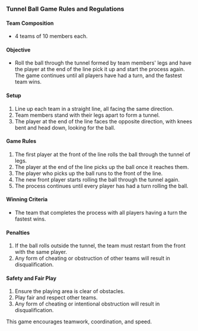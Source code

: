 ### Tunnel Ball Game Rules and Regulations

#### Team Composition
- 4 teams of 10 members each.

#### Objective
- Roll the ball through the tunnel formed by team members' legs and have the player at the end of the line pick it up and start the process again. The game continues until all players have had a turn, and the fastest team wins.

#### Setup
1. Line up each team in a straight line, all facing the same direction.
2. Team members stand with their legs apart to form a tunnel.
3. The player at the end of the line faces the opposite direction, with knees bent and head down, looking for the ball.

#### Game Rules
1. The first player at the front of the line rolls the ball through the tunnel of legs.
2. The player at the end of the line picks up the ball once it reaches them.
3. The player who picks up the ball runs to the front of the line.
4. The new front player starts rolling the ball through the tunnel again.
5. The process continues until every player has had a turn rolling the ball.

#### Winning Criteria
- The team that completes the process with all players having a turn the fastest wins.

#### Penalties
1. If the ball rolls outside the tunnel, the team must restart from the front with the same player.
2. Any form of cheating or obstruction of other teams will result in disqualification.

#### Safety and Fair Play
1. Ensure the playing area is clear of obstacles.
2. Play fair and respect other teams.
3. Any form of cheating or intentional obstruction will result in disqualification.

This game encourages teamwork, coordination, and speed.